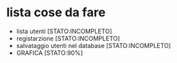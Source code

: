 # lista cose da fare

-   lista utenti [STATO:INCOMPLETO]
-   registarzione [STATO:INCOMPLETO]
-   salvataggio utenti nel database [STATO:INCOMPLETO]
-   GRAFICA [STATO:90%]
